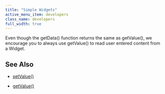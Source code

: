 ```yaml
---
title: "Simple Widgets"
active_menu_item: developers
class_name: developers
full_width: true
---
```



Even though the getData() function returns the same as getValue(), we encourage you to always use getValue() to read user entered content from a Widget.

## See Also

 - [setValue()](/developers/user-guide/scripting-apis/client-api/widget-data-state-manipulation/refsetvalue)

 - [getValue()](/developers/user-guide/scripting-apis/client-api/widget-data-state-manipulation/refgetvalue)


